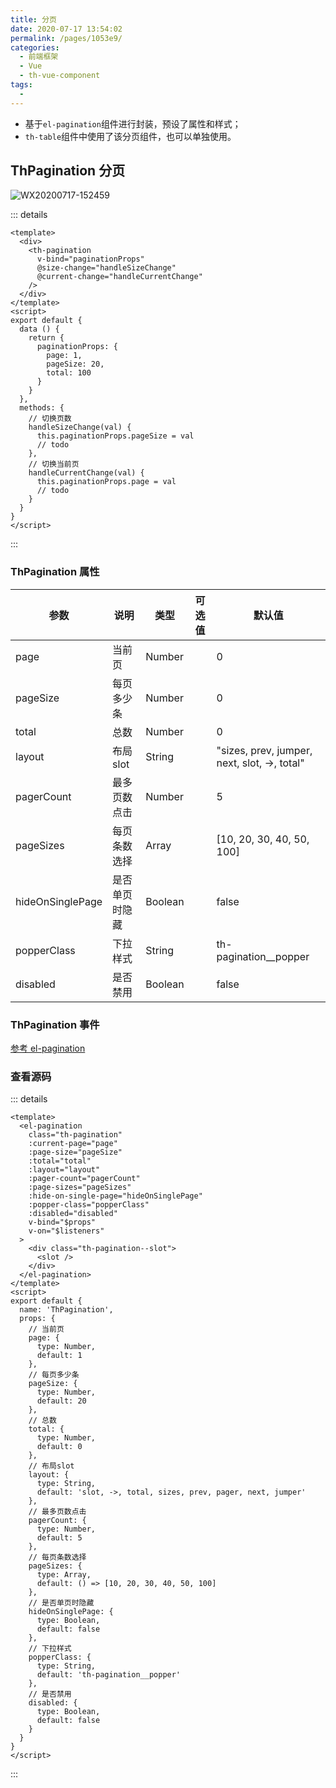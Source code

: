 ```yaml
---
title: 分页
date: 2020-07-17 13:54:02
permalink: /pages/1053e9/
categories: 
  - 前端框架
  - Vue
  - th-vue-component
tags: 
  - 
---
```


- 基于`el-pagination`组件进行封装，预设了属性和样式；
- `th-table`组件中使用了该分页组件，也可以单独使用。

<!-- more -->

## ThPagination 分页

![WX20200717-152459](/img/th-vue-component/WX20200717-152459.png)

::: details
```vue
<template>
  <div>
    <th-pagination
      v-bind="paginationProps"
      @size-change="handleSizeChange"
      @current-change="handleCurrentChange"
    />
  </div>
</template>
<script>
export default {
  data () {
    return {
      paginationProps: {
        page: 1,
        pageSize: 20,
        total: 100
      }
    }
  },
  methods: {
    // 切换页数
    handleSizeChange(val) {
      this.paginationProps.pageSize = val
      // todo
    },
    // 切换当前页
    handleCurrentChange(val) {
      this.paginationProps.page = val
      // todo
    }
  }
}
</script>
```
:::

### ThPagination 属性

| 参数     | 说明           | 类型    | 可选值 | 默认值                                      |
| -------- | -------------- | ------- | ------ | ------------------------------------------- |
| page     | 当前页 | Number  |        | 0 |
| pageSize     | 每页多少条   | Number  |        |  0 |
| total    | 总数   | Number  |        | 0 |
| layout  | 布局slot | String   |        | "sizes, prev, jumper, next, slot, ->, total" |
| pagerCount  | 最多页数点击 | Number   |        | 5 |
| pageSizes  | 每页条数选择 | Array   |        | [10, 20, 30, 40, 50, 100] |
| hideOnSinglePage  | 是否单页时隐藏 | Boolean   |        | false |
| popperClass  | 下拉样式 | String   |        | th-pagination__popper |
| disabled  | 是否禁用 | Boolean   |        | false |

### ThPagination 事件

[参考 el-pagination](https://element.eleme.cn/#/zh-CN/component/pagination)


### 查看源码

::: details
```vue
<template>
  <el-pagination
    class="th-pagination"
    :current-page="page"
    :page-size="pageSize"
    :total="total"
    :layout="layout"
    :pager-count="pagerCount"
    :page-sizes="pageSizes"
    :hide-on-single-page="hideOnSinglePage"
    :popper-class="popperClass"
    :disabled="disabled"
    v-bind="$props"
    v-on="$listeners"
  >
    <div class="th-pagination--slot">
      <slot />
    </div>
  </el-pagination>
</template>
<script>
export default {
  name: 'ThPagination',
  props: {
    // 当前页
    page: {
      type: Number,
      default: 1
    },
    // 每页多少条
    pageSize: {
      type: Number,
      default: 20
    },
    // 总数
    total: {
      type: Number,
      default: 0
    },
    // 布局slot
    layout: {
      type: String,
      default: 'slot, ->, total, sizes, prev, pager, next, jumper'
    },
    // 最多页数点击
    pagerCount: {
      type: Number,
      default: 5
    },
    // 每页条数选择
    pageSizes: {
      type: Array,
      default: () => [10, 20, 30, 40, 50, 100]
    },
    // 是否单页时隐藏
    hideOnSinglePage: {
      type: Boolean,
      default: false
    },
    // 下拉样式
    popperClass: {
      type: String,
      default: 'th-pagination__popper'
    },
    // 是否禁用
    disabled: {
      type: Boolean,
      default: false
    }
  }
}
</script>
```
:::